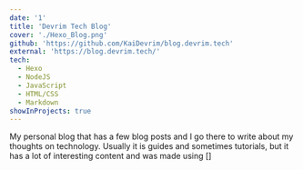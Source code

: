 ```yaml
---
date: '1'
title: 'Devrim Tech Blog'
cover: './Hexo_Blog.png'
github: 'https://github.com/KaiDevrim/blog.devrim.tech'
external: 'https://blog.devrim.tech/'
tech:
  - Hexo
  - NodeJS
  - JavaScript
  - HTML/CSS
  - Markdown
showInProjects: true
---
```


My personal blog that has a few blog posts and I go there to write about my thoughts on technology. Usually it is guides and sometimes tutorials, but it has a lot of interesting content and was made using []

